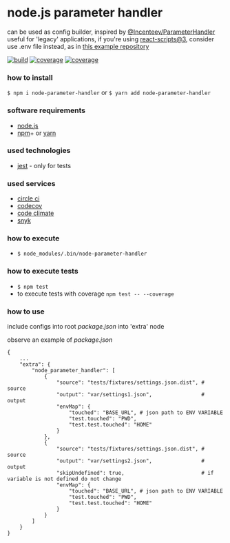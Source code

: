 [ci.tests-master-badge]: https://circleci.com/gh/explore-node-js/node.js-parameter-handler/tree/master.svg?style=svg
[ci.tests-master]: https://circleci.com/gh/explore-node-js/node.js-parameter-handler/tree/master
[ci.coverage-master-badge]: https://codecov.io/gh/explore-node-js/node.js-parameter-handler/branch/master/graph/badge.svg
[ci.coverage-master]: https://codecov.io/gh/explore-node-js/node.js-parameter-handler
[npm.package-badge]: https://badge.fury.io/js/node-parameter-handler.svg
[npm.package]: https://www.npmjs.com/package/node-parameter-handler

# node.js parameter handler

can be used as config builder, inspired by [@Incenteev/ParameterHandler](https://github.com/Incenteev/ParameterHandler)
useful for 'legacy' applications, if you're using [react-scripts@3](https://www.npmjs.com/package/react-scripts), consider use .env file instead, as in [this example repository](https://github.com/eugene-matvejev/battleship-game-gui-react-js)

[![build][ci.tests-master-badge]][ci.tests-master]
[![coverage][ci.coverage-master-badge]][ci.coverage-master]
[![coverage][npm.package-badge]][npm.package]

### how to install

`$ npm i node-parameter-handler` or `$ yarn add node-parameter-handler`

### software requirements

* [node.js](https://nodejs.org/)
* [npm](https://www.npmjs.com/)+ or [yarn](https://yarnpkg.com/)

### used technologies

* [jest](https://facebook.github.io/jest/) - only for tests

### used services

* [circle ci](https://circleci.com/dashboard)
* [codecov](https://codecov.io/)
* [code climate](https://codeclimate.com/)
* [snyk](https://snyk.io/)

### how to execute
* `$ node_modules/.bin/node-parameter-handler`

### how to execute tests

* `$ npm test`
* to execute tests with coverage `npm test -- --coverage`

### how to use

include configs into root _package.json_ into 'extra' node

observe an example of _package.json_

```
{
    ...
    "extra": {
        "node_parameter_handler": [
            {
                "source": "tests/fixtures/settings.json.dist", # source
                "output": "var/settings1.json",                # output
                "envMap": {
                    "touched": "BASE_URL", # json path to ENV VARIABLE
                    "test.touched": "PWD",
                    "test.test.touched": "HOME"
                }
            },
            {
                "source": "tests/fixtures/settings.json.dist", # source
                "output": "var/settings2.json",                # output
                "skipUndefined": true,                         # if variable is not defined do not change
                "envMap": {
                    "touched": "BASE_URL", # json path to ENV VARIABLE
                    "test.touched": "PWD",
                    "test.test.touched": "HOME"
                }
            }
        ]
    }
}
```
